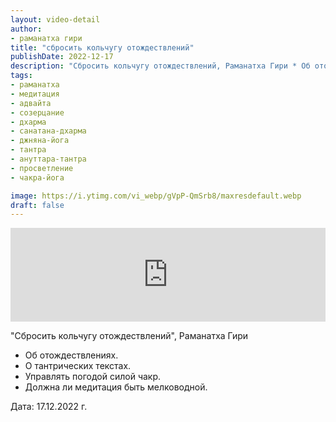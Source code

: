 ```yaml
---
layout: video-detail
author:
- раманатха гири
title: "сбросить кольчугу отождествлений"
publishDate: 2022-12-17
description: "Сбросить кольчугу отождествлений, Раманатха Гири * Об отождествлениях. * О тантрических текстах. * Управлять погодой силой чакр. * Должна ли медитация быть мелководной.   Дата  17.12.2022 г."
tags: 
- раманатха
- медитация
- адвайта
- созерцание
- дхарма
- санатана-дхарма
- джняна-йога
- тантра
- ануттара-тантра
- просветление
- чакра-йога

image: https://i.ytimg.com/vi_webp/gVpP-QmSrb8/maxresdefault.webp
draft: false
---
```


<iframe width="100%" src="https://www.youtube.com/embed/gVpP-QmSrb8" frameborder="0" allowfullscreen=""></iframe> 

 "Сбросить кольчугу отождествлений", Раманатха Гири

* Об отождествлениях.
* О тантрических текстах.
* Управлять погодой силой чакр.
* Должна ли медитация быть мелководной.

  
 Дата: 17.12.2022 г.

  

 